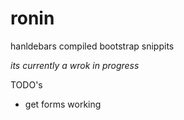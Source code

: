 ronin
=====

hanldebars compiled bootstrap snippits

*its currently a  wrok in progress*

TODO's
  * get forms working



